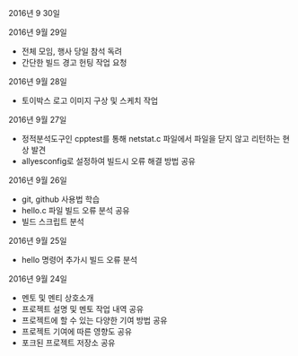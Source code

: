 2016년 9 30일

2016년 9월 29일
- 전체 모임, 행사 당일 참석 독려
- 간단한 빌드 경고 헌팅 작업 요청

2016년 9월 28일
- 토이박스 로고 이미지 구상 및 스케치 작업

2016년 9월 27일
- 정적분석도구인 cpptest를 통해 netstat.c 파일에서 파일을 닫지 않고 리턴하는 현상 발견
- allyesconfig로 설정하여 빌드시 오류 해결 방법 공유

2016년 9월 26일
- git, github 사용법 학습
- hello.c 파일 빌드 오류 분석 공유
- 빌드 스크립트 분석

2016년 9월 25일
- hello 명령어 추가시 빌드 오류 분석

2016년 9월 24일

- 멘토 및 멘티 상호소개
- 프로젝트 설명 및 멘토 작업 내역 공유
- 프로젝트에 할 수 있는 다양한 기여 방법 공유
- 프로젝트 기여에 따른 영향도 공유
- 포크된 프로젝트 저장소 공유

